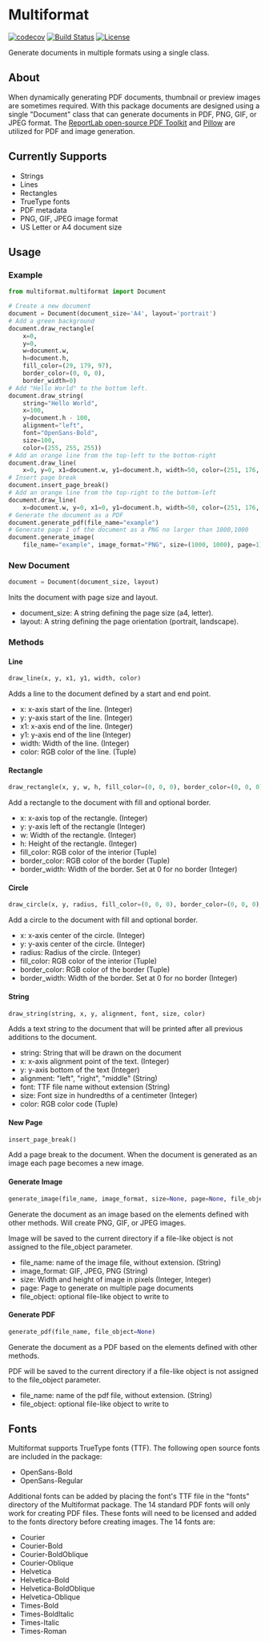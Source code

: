 # Multiformat
[![codecov](https://codecov.io/gh/AdamMoller/multiformat/branch/master/graph/badge.svg)](https://codecov.io/gh/AdamMoller/multiformat)
[![Build Status](https://travis-ci.org/AdamMoller/multiformat.svg?branch=master)](https://travis-ci.org/AdamMoller/multiformat)
[![License](https://img.shields.io/badge/license-Apache%202.0-blue.svg)](http://www.apache.org/licenses/LICENSE-2.0)

Generate documents in multiple formats using a single class.

## About
When dynamically generating PDF documents, thumbnail or preview images are sometimes required. With this package documents are designed using a single "Document" class that can generate documents in PDF, PNG, GIF, or JPEG format. The [ReportLab open-source PDF Toolkit](https://bitbucket.org/rptlab/reportlab) and [Pillow](https://github.com/python-pillow/Pillow) are utilized for PDF and image generation.

## Currently Supports
- Strings
- Lines
- Rectangles
- TrueType fonts
- PDF metadata
- PNG, GIF, JPEG image format
- US Letter or A4 document size

## Usage

### Example
``` python
from multiformat.multiformat import Document

# Create a new document
document = Document(document_size='A4', layout='portrait')
# Add a green background
document.draw_rectangle(
    x=0,
    y=0,
    w=document.w,
    h=document.h,
    fill_color=(29, 179, 97),
    border_color=(0, 0, 0),
    border_width=0)
# Add "Hello World" to the bottom left.
document.draw_string(
    string="Hello World",
    x=100,
    y=document.h - 100,
    alignment="left",
    font="OpenSans-Bold",
    size=100,
    color=(255, 255, 255))
# Add an orange line from the top-left to the bottom-right
document.draw_line(
    x=0, y=0, x1=document.w, y1=document.h, width=50, color=(251, 176, 64))
# Insert page break
document.insert_page_break()
# Add an orange line from the top-right to the bottom-left
document.draw_line(
    x=document.w, y=0, x1=0, y1=document.h, width=50, color=(251, 176, 64))
# Generate the document as a PDF
document.generate_pdf(file_name="example")
# Generate page 1 of the document as a PNG no larger than 1000,1000
document.generate_image(
    file_name="example", image_format="PNG", size=(1000, 1000), page=1)
```
### New Document
``` python
document = Document(document_size, layout)
```
Inits the document with page size and layout.
- document_size: A string defining the page size (a4, letter).
- layout: A string defining the page orientation (portrait, landscape).

### Methods

#### Line
``` python
draw_line(x, y, x1, y1, width, color)
```
Adds a line to the document defined by a start and end point.
- x: x-axis start of the line. (Integer)
-  y: y-axis start of the line. (Integer)
- x1: x-axis end of the line. (Integer)
- y1: y-axis end of the line (Integer)
- width: Width of the line. (Integer)
- color: RGB color of the line. (Tuple)

#### Rectangle
``` python
draw_rectangle(x, y, w, h, fill_color=(0, 0, 0), border_color=(0, 0, 0), border_width=0)
```
Add a rectangle to the document with fill and optional border.
- x: x-axis top of the rectangle. (Integer)
- y: y-axis left of the rectangle (Integer)
- w: Width of the rectangle. (Integer)
- h: Height of the rectangle. (Integer)
- fill_color: RGB color of the interior (Tuple)
- border_color: RGB color of the border (Tuple)
- border_width: Width of the border. Set at 0 for no border (Integer)

#### Circle
``` python
draw_circle(x, y, radius, fill_color=(0, 0, 0), border_color=(0, 0, 0), border_width=0)
```
Add a circle to the document with fill and optional border.
- x: x-axis center of the circle. (Integer)
- y: y-axis center of the circle. (Integer)
- radius: Radius of the circle. (Integer)
- fill_color: RGB color of the interior (Tuple)
- border_color: RGB color of the border (Tuple)
- border_width: Width of the border. Set at 0 for no border (Integer)


#### String
``` python
draw_string(string, x, y, alignment, font, size, color)
```
Adds a text string to the document that will be printed after all previous additions to the document.
- string: String that will be drawn on the document
-  x: x-axis alignment point of the text. (Integer)
- y: y-axis bottom of the text (Integer)
- alignment: "left", "right", "middle" (String)
- font: TTF file name without extension (String)
- size: Font size in hundredths of a centimeter (Integer)
- color: RGB color code (Tuple)

#### New Page
``` python
insert_page_break()
```
Add a page break to the document. When the document is generated as an image each page becomes a new image.

#### Generate Image
``` python
generate_image(file_name, image_format, size=None, page=None, file_object=None)
```
Generate the document as an image based on the elements defined with other methods. Will create PNG, GIF, or JPEG images.

Image will be saved to the current directory if a file-like object is not assigned to the file_object parameter.
- file_name: name of the image file, without extension. (String)
- image_format: GIF, JPEG, PNG (String)
- size: Width and height of image in pixels (Integer, Integer)
- page: Page to generate on multiple page documents
- file_object: optional file-like object to write to

#### Generate PDF
``` python
generate_pdf(file_name, file_object=None)
```
Generate the document as a PDF based on the elements defined with other methods.

PDF will be saved to the current directory if a file-like object is not assigned to the file_object parameter.
- file_name: name of the pdf file, without extension. (String)
- file_object: optional file-like object to write to

## Fonts
Multiformat supports TrueType fonts (TTF). The following open source fonts are included in the package:
- OpenSans-Bold
- OpenSans-Regular

Additional fonts can be added by placing the font's TTF file in the "fonts" directory of the Multiformat package. The 14 standard PDF fonts will only work for creating PDF files. These fonts will need to be licensed and added to the fonts directory before creating images. The 14 fonts are:
- Courier
- Courier-Bold
- Courier-BoldOblique
- Courier-Oblique
- Helvetica
- Helvetica-Bold
- Helvetica-BoldOblique
- Helvetica-Oblique
- Times-Bold
- Times-BoldItalic
- Times-Italic
- Times-Roman
